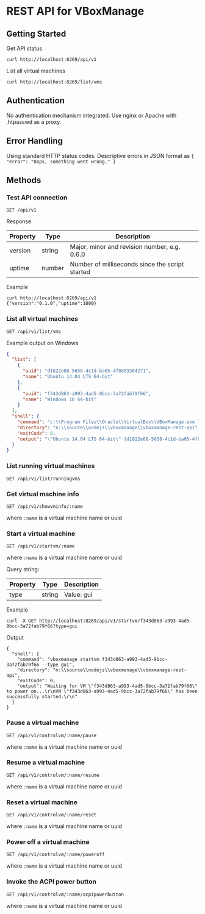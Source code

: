 # REST API for VBoxManage

## Getting Started

Get API status
```
curl http://localhost:8269/api/v1
```

List all virtual machines
```
curl http://localhost:8269/list/vms
```

## Authentication

No authentication mechanism integrated. Use nginx or Apache with .htpasswd as a proxy.

## Error Handling

Using standard HTTP status codes. Descriptive errors in JSON format as `{ "error": "Oops, something went wrong." }`

## Methods

### Test API connection

```
GET /api/v1
```

Response

Property                 | Type      | Description
------------------------ | --------- | ---------------------------------------------------------------------------------
version                  | string    | Major, minor and revision number, e.g. 0.6.0
uptime                   | number    | Number of milliseconds since the script started

Example
```
curl http://localhost:8269/api/v1
{"version":"0.1.0","uptime":1000}
```

### List all virtual machines

```
GET /api/v1/list/vms
```

Example output on Windows
```json
{
  "list": [
    {
      "uuid": "d1822e08-5658-4c1d-ba05-4f8889304271",
      "name": "Ubuntu 14.04 LTS 64-bit"
    },
    {
      "uuid": "f343d863-a993-4ad5-9bcc-3a72fab79f66",
      "name": "Windows 10 64-bit"
    }
  ],
  "shell": {
    "command": "c:\\Program Files\\Oracle\\VirtualBox\\VBoxManage.exe list vms",
    "directory": "n:\\source\\nodejs\\vboxmanage\\vboxmanage-rest-api",
    "exitCode": 0,
    "output": "\"Ubuntu 14.04 LTS 64-bit\" {d1822e08-5658-4c1d-ba05-4f8889304271}\r\n\"Windows 10 64-bit\" {f343d863-a993-4ad5-9bcc-3a72fab79f66}\r\n"
  }
}
```

### List running virtual machines

```
GET /api/v1/list/runningvms
```

### Get virtual machine info

```
GET /api/v1/showvminfo/:name
```

where `:name` is a virtual machine name or uuid

### Start a virtual machine

```
GET /api/v1/startvm/:name
```

where `:name` is a virtual machine name or uuid

Query string:

Property              | Type      | Description
----------------------| --------- | ---------------------------------------------------------------------------------
type                  | string    | Value: gui|sdl|headless|separate

Example
```
curl -X GET http://localhost:8269/api/v1/startvm/f343d863-a993-4ad5-9bcc-3a72fab79f66?type=gui
```

Output
```
{
  "shell": {
    "command": "vboxmanage startvm f343d863-a993-4ad5-9bcc-3a72fab79f66 --type gui",
    "directory": "n:\\source\\nodejs\\vboxmanage\\vboxmanage-rest-api",
    "exitCode": 0,
    "output": "Waiting for VM \"f343d863-a993-4ad5-9bcc-3a72fab79f66\" to power on...\r\nVM \"f343d863-a993-4ad5-9bcc-3a72fab79f66\" has been successfully started.\r\n"
  }
}
```

### Pause a virtual machine

```
GET /api/v1/controlvm/:name/pause
```

where `:name` is a virtual machine name or uuid

### Resume a virtual machine

```
GET /api/v1/controlvm/:name/resume
```

where `:name` is a virtual machine name or uuid

### Reset a virtual machine

```
GET /api/v1/controlvm/:name/reset
```

where `:name` is a virtual machine name or uuid

### Power off a virtual machine

```
GET /api/v1/controlvm/:name/poweroff
```

where `:name` is a virtual machine name or uuid

### Invoke the ACPI power button

```
GET /api/v1/controlvm/:name/acpipowerbutton
```

where `:name` is a virtual machine name or uuid